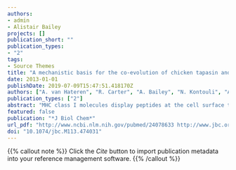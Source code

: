 ```yaml
---
authors:
- admin
- Alistair Bailey
projects: []
publication_short: ""
publication_types:
- "2"
tags:
- Source Themes
title: "A mechanistic basis for the co-evolution of chicken tapasin and major histocompatibility complex class I (MHC I) proteins"
date: 2013-01-01
publishDate: 2019-07-09T15:47:51.418170Z
authors: ["A. van Hateren", "R. Carter", "A. Bailey", "N. Kontouli", "A. P. Williams", "J. Kaufman", "T. Elliott"]
publication_types: ["2"]
abstract: "MHC class I molecules display peptides at the cell surface to cytotoxic T cells. The co-factor tapasin functions to ensure that MHC I becomes loaded with high affinity peptides. In most mammals, the tapasin gene appears to have little sequence diversity and few alleles and is located distal to several classical MHC I loci, so tapasin appears to function in a universal way to assist MHC I peptide loading. In contrast, the chicken tapasin gene is tightly linked to the single dominantly expressed MHC I locus and is highly polymorphic and moderately diverse in sequence. Therefore, tapasin-assisted loading of MHC I in chickens may occur in a haplotype-specific way, via the co-evolution of chicken tapasin and MHC I. Here we demonstrate a mechanistic basis for this co-evolution, revealing differences in the ability of two chicken MHC I alleles to bind and release peptides in the presence or absence of tapasin, where, as in mammals, efficient self-loading is negatively correlated with tapasin-assisted loading. We found that a polymorphic residue in the MHC I α3 domain thought to bind tapasin influenced both tapasin function and intrinsic peptide binding properties. Differences were also evident between the MHC alleles in their interactions with tapasin. Last, we show that a mismatched combination of tapasin and MHC alleles exhibit significantly impaired MHC I maturation in vivo and that polymorphic MHC residues thought to contact tapasin influence maturation efficiency. Collectively, this supports the possibility that tapasin and BF2 proteins have co-evolved, resulting in allele-specific peptide loading in vivo."
featured: false
publication: "*J Biol Chem*"
url_pdf: "http://www.ncbi.nlm.nih.gov/pubmed/24078633 http://www.jbc.org/content/288/45/32797.full.pdf"
doi: "10.1074/jbc.M113.474031"
---
```


{{% callout note %}}
Click the *Cite* button to import publication metadata into your reference management software.
{{% /callout %}}
